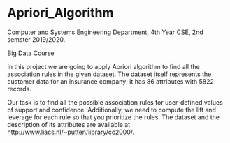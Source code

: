 # Apriori_Algorithm
Computer and Systems Engineering Department, 4th Year CSE, 2nd semster 2019/2020.


Big Data Course

In this project we are going to apply Apriori algorithm to find all the association rules in the given
dataset. The dataset itself represents the customer data for an insurance company; it has 86 attributes
with 5822 records.

Our task is to find all the possible association rules for user-defined values of support and
confidence. Additionally, we need to compute the lift and leverage for each rule so that you
prioritize the rules.
The dataset and the description of its attributes are available at
http://www.liacs.nl/~putten/library/cc2000/.
